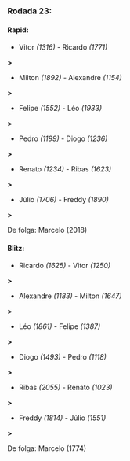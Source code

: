 ### Rodada 23:

#### Rapid:

* Vitor *(1316)*     -     Ricardo *(1771)*

 **>** 
* Milton *(1892)*     -     Alexandre *(1154)*

 **>** 
* Felipe *(1552)*     -     Léo *(1933)*

 **>** 
* Pedro *(1199)*     -     Diogo *(1236)*

 **>** 
* Renato *(1234)*     -     Ribas *(1623)*

 **>** 
* Júlio *(1706)*     -     Freddy *(1890)*

 **>** 

De folga: Marcelo (2018)

#### Blitz:

* Ricardo *(1625)*     -     Vitor *(1250)*

 **>** 
* Alexandre *(1183)*     -     Milton *(1647)*

 **>** 
* Léo *(1861)*     -     Felipe *(1387)*

 **>** 
* Diogo *(1493)*     -     Pedro *(1118)*

 **>** 
* Ribas *(2055)*     -     Renato *(1023)*

 **>** 
* Freddy *(1814)*     -     Júlio *(1551)*

 **>** 

De folga: Marcelo (1774)

